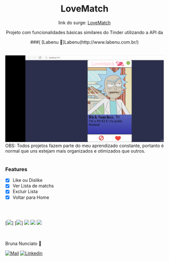 <div Align='center'>

  # LoveMatch
  <p Align="center">link do surge:   <a href="http://lovematch-dabru.surge.sh/">  LoveMatch</a></p>
  <p Align="center">Projeto com funcionalidades  básicas similares do Tinder utilizando a API  da</p>
  ###( [Labenu 🥰]Labenu(http://www.labenu.com.br/)

</div>
<div Align='center'>
<br/>
<br/>
<img src='./public/lovemat.gif' heigth='120' />
</div>
OBS: Todos projetos fazem parte do meu aprendizado constante, portanto é normal que uns estejam mais organizados e otimizados que outros.
<br/>
<br/>


### Features

- [x] Like ou Dislike
- [x] Ver Lista de matchs
- [x] Excluir Lista
- [x] Voltar para Home

<br/>

<br/>

[<code><img height="50" src="https://www.vhv.rs/dpng/d/486-4866189_html-css-logo-png-transparent-png.png"></code>]
[<code><img height="50" src="https://www.vectorlogo.zone/logos/reactjs/reactjs-ar21.svg"></code>]
[<code><img height="50" src="https://www.vectorlogo.zone/logos/nodejs/nodejs-horizontal.svg"></code>](https://nodejs.org/en/docs/)
[<code><img height="50" src="https://www.vectorlogo.zone/logos/javascript/javascript-horizontal.svg"></code>](https://developer.mozilla.org/pt-BR/docs/Web/JavaScript)
[<code><img height="50" src="https://www.kinamu.com/wp-content/uploads/2017/12/API_REST.png"></code>](https://documenter.getpostman.com/view/7549981/SW12yx56?version=latest)



</br>
</br>
 Bruna Nunciato  💜

[![Mail](https://img.shields.io/badge/-Bruna_Nunciato-gray?style=flat-square&logo=gmail&logoColor=red&link=)](mailto:bruna_nunciato@hotmail.com)
[![Linkedin](https://img.shields.io/badge/-Bruna_Nunciato-blue?style=flat-square&logo=linkedin&logoColor=white&link=https://www.linkedin.com/in/bruna-nunciato-8b693531/)](https://www.linkedin.com/in/bruna-nunciato-8b693531/) <br />
